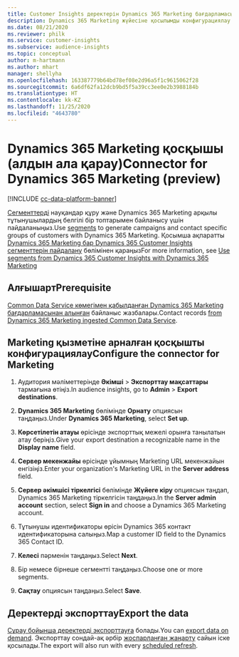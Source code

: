 ```yaml
---
title: Customer Insights деректерін Dynamics 365 Marketing бағдарламасына экспорттау
description: Dynamics 365 Marketing жүйесіне қосылымды конфигурациялау жолы.
ms.date: 08/21/2020
ms.reviewer: philk
ms.service: customer-insights
ms.subservice: audience-insights
ms.topic: conceptual
author: m-hartmann
ms.author: mhart
manager: shellyha
ms.openlocfilehash: 163387779b64bd78ef08e2d96a5f1c9615062f28
ms.sourcegitcommit: 6a6df62fa12dcb9bd5f5a39cc3ee0e2b3988184b
ms.translationtype: HT
ms.contentlocale: kk-KZ
ms.lasthandoff: 11/25/2020
ms.locfileid: "4643780"
---
```

# <a name="connector-for-dynamics-365-marketing-preview"></a><span data-ttu-id="65de9-103">Dynamics 365 Marketing қосқышы (алдын ала қарау)</span><span class="sxs-lookup"><span data-stu-id="65de9-103">Connector for Dynamics 365 Marketing (preview)</span></span>

[!INCLUDE [cc-data-platform-banner](../includes/cc-data-platform-banner.md)]

<span data-ttu-id="65de9-104">[Сегменттерді](segments.md) науқандар құру және Dynamics 365 Marketing арқылы тұтынушылардың белгілі бір топтарымен байланысу үшін пайдаланыңыз.</span><span class="sxs-lookup"><span data-stu-id="65de9-104">Use [segments](segments.md) to generate campaigns and contact specific groups of customers with Dynamics 365 Marketing.</span></span> <span data-ttu-id="65de9-105">Қосымша ақпаратты [Dynamics 365 Marketing бар Dynamics 365 Customer Insights сегменттерін пайдалану](https://docs.microsoft.com/dynamics365/marketing/customer-insights-segments) бөлімінен қараңыз</span><span class="sxs-lookup"><span data-stu-id="65de9-105">For more information, see [Use segments from Dynamics 365 Customer Insights with Dynamics 365 Marketing](https://docs.microsoft.com/dynamics365/marketing/customer-insights-segments)</span></span>

## <a name="prerequisite"></a><span data-ttu-id="65de9-106">Алғышарт</span><span class="sxs-lookup"><span data-stu-id="65de9-106">Prerequisite</span></span>

<span data-ttu-id="65de9-107">[Common Data Service көмегімен қабылданған Dynamics 365 Marketing бағдарламасынан алынған](connect-power-query.md) байланыс жазбалары.</span><span class="sxs-lookup"><span data-stu-id="65de9-107">Contact records [from Dynamics 365 Marketing ingested Common Data Service](connect-power-query.md).</span></span>

## <a name="configure-the-connector-for-marketing"></a><span data-ttu-id="65de9-108">Marketing қызметіне арналған қосқышты конфигурациялау</span><span class="sxs-lookup"><span data-stu-id="65de9-108">Configure the connector for Marketing</span></span>

1. <span data-ttu-id="65de9-109">Аудитория мәліметтерінде **Әкімші** > **Экспорттау мақсаттары** тармағына өтіңіз.</span><span class="sxs-lookup"><span data-stu-id="65de9-109">In audience insights, go to **Admin** > **Export destinations**.</span></span>

1. <span data-ttu-id="65de9-110">**Dynamics 365 Marketing** бөлімінде **Орнату** опциясын таңдаңыз.</span><span class="sxs-lookup"><span data-stu-id="65de9-110">Under **Dynamics 365 Marketing**, select **Set up**.</span></span>

1. <span data-ttu-id="65de9-111">**Көрсетілетін атауы** өрісінде экспорттық межелі орынға танылатын атау беріңіз.</span><span class="sxs-lookup"><span data-stu-id="65de9-111">Give your export destination a recognizable name in the **Display name** field.</span></span>

1. <span data-ttu-id="65de9-112">**Сервер мекенжайы** өрісінде ұйымның Marketing URL мекенжайын енгізіңіз.</span><span class="sxs-lookup"><span data-stu-id="65de9-112">Enter your organization's Marketing URL in the **Server address** field.</span></span>

1. <span data-ttu-id="65de9-113">**Сервер әкімшісі тіркелгісі** бөлімінде **Жүйеге кіру** опциясын таңдап, Dynamics 365 Marketing тіркелгісін таңдаңыз.</span><span class="sxs-lookup"><span data-stu-id="65de9-113">In the **Server admin account** section, select **Sign in** and choose a Dynamics 365 Marketing account.</span></span>

1. <span data-ttu-id="65de9-114">Тұтынушы идентификаторы өрісін Dynamics 365 контакт идентификаторына салыңыз.</span><span class="sxs-lookup"><span data-stu-id="65de9-114">Map a customer ID field to the Dynamics 365 Contact ID.</span></span>

1. <span data-ttu-id="65de9-115">**Келесі** пәрменін таңдаңыз.</span><span class="sxs-lookup"><span data-stu-id="65de9-115">Select **Next**.</span></span>

1. <span data-ttu-id="65de9-116">Бір немесе бірнеше сегментті таңдаңыз.</span><span class="sxs-lookup"><span data-stu-id="65de9-116">Choose one or more segments.</span></span>

1. <span data-ttu-id="65de9-117">**Сақтау** опциясын таңдаңыз.</span><span class="sxs-lookup"><span data-stu-id="65de9-117">Select **Save**.</span></span>

## <a name="export-the-data"></a><span data-ttu-id="65de9-118">Деректерді экспорттау</span><span class="sxs-lookup"><span data-stu-id="65de9-118">Export the data</span></span>

<span data-ttu-id="65de9-119">[Сұрау бойынша деректерді экспорттауға](export-destinations.md) болады.</span><span class="sxs-lookup"><span data-stu-id="65de9-119">You can [export data on demand](export-destinations.md).</span></span> <span data-ttu-id="65de9-120">Экспорттау сондай-ақ әрбір [жоспарланған жаңарту](system.md#schedule-tab) сайын іске қосылады.</span><span class="sxs-lookup"><span data-stu-id="65de9-120">The export will also run with every [scheduled refresh](system.md#schedule-tab).</span></span>
